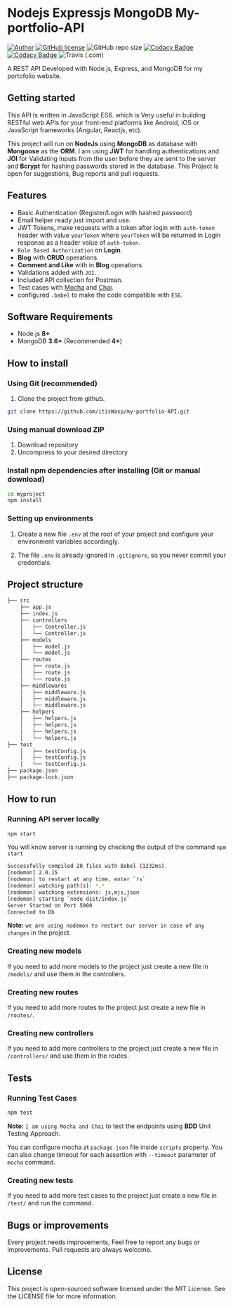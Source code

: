 
# Nodejs Expressjs MongoDB My-portfolio-API

[![Author](http://img.shields.io/badge/author-@Israel-blue.svg)](https://www.linkedin.com/in/mugisha-israel-98a72721a/) [![GitHub license](https://img.shields.io/github/license/maitraysuthar/rest-api-nodejs-mongodb.svg)](https://github.com/maitraysuthar/rest-api-nodejs-mongodb/blob/master/LICENSE) ![GitHub repo size](https://img.shields.io/github/repo-size/maitraysuthar/rest-api-nodejs-mongodb) [![Codacy Badge](https://api.codacy.com/project/badge/Coverage/b3eb80984adc4671988ffb22d6ad83df)](https://www.codacy.com/manual/maitraysuthar/rest-api-nodejs-mongodb?utm_source=github.com&utm_medium=referral&utm_content=maitraysuthar/rest-api-nodejs-mongodb&utm_campaign=Badge_Coverage) [![Codacy Badge](https://api.codacy.com/project/badge/Grade/b3eb80984adc4671988ffb22d6ad83df)](https://www.codacy.com/manual/maitraysuthar/rest-api-nodejs-mongodb?utm_source=github.com&utm_medium=referral&utm_content=maitraysuthar/rest-api-nodejs-mongodb&utm_campaign=Badge_Grade) ![Travis (.com)](https://img.shields.io/travis/com/maitraysuthar/rest-api-nodejs-mongodb)

A REST API Developed with Node.js, Express, and MongoDB for my portofolio website.

## Getting started

This API Is written in JavaScript ES6. which is Very useful in building  RESTful web APIs for your front-end platforms like Android, iOS or JavaScript frameworks (Angular, Reactjs, etc).

This project will run on **NodeJs** using **MongoDB** as database with **Mongoose** as the **ORM**. I am using **JWT** for handling authentications and **JOI** for Validating inputs from the user before they are sent to the server and **Bcrypt** for hashing passwords stored in the database. 
This Project is open for suggestions, Bug reports and pull requests.


## Features

- Basic Authentication (Register/Login with hashed password)
- Email helper ready just import and use.
- JWT Tokens, make requests with a token after login with `auth-token` header with value `yourToken` where `yourToken` will be returned in Login response as a header value of `auth-token`.
- `Role Based Authorization` on **Login**.
- **Blog** with **CRUD** operations.
- **Comment and Like** with in **Blog** operations.
- Validations added with `JOI`.
- Included API collection for Postman.
- Test cases with [Mocha](https://mochajs.org/) and [Chai](https://www.chaijs.com/).
- configured `.babel` to make the code compatible with `ES6`.

## Software Requirements

- Node.js **8+**
- MongoDB **3.6+** (Recommended **4+**)

## How to install

### Using Git (recommended)

1.  Clone the project from github.

```bash
git clone https://github.com/itisWasp/my-portfolio-API.git
```

### Using manual download ZIP

1.  Download repository
2.  Uncompress to your desired directory

### Install npm dependencies after installing (Git or manual download)

```bash
cd myproject
npm install
```

### Setting up environments


1.  Create a new file  `.env` at the root of your project and configure your environment variables accordingly.
   
2.  The file `.env` is already ignored in `.gitignore`, so you never commit your credentials.

## Project structure

```sh
├── src    
    ├── app.js
    ├── index.js
    ├── controllers
    │   ├── Controller.js
    │   └── Controller.js
    ├── models
    │   ├── model.js
    │   └── model.js
    ├── routes
    │   ├── route.js
    │   ├── route.js
    │   └── route.js
    ├── middlewares
    │   ├── middleware.js
    │   ├── middleware.js
    │   ├── middleware.js
    ├── helpers
    │   ├── helpers.js
    │   ├── helpers.js
    │   ├── helpers.js
    │   └── helpers.js
├── test
    │   ├── testConfig.js
    │   ├── testConfig.js
    │   └── testConfig.js
├── package.json
├── package-lock.json            
```

## How to run

### Running API server locally

```bash
npm start
```

You will know server is running by checking the output of the command `npm start`

```bash
Successfully compiled 20 files with Babel (1232ms).
[nodemon] 2.0.15
[nodemon] to restart at any time, enter `rs`
[nodemon] watching path(s): *.*
[nodemon] watching extensions: js,mjs,json
[nodemon] starting `node dist/index.js`
Server Started on Port 5000
Connected to Db
```

**Note:** `we are using nodemon to restart our server in case of any changes` in the project.

### Creating new models

If you need to add more models to the project just create a new file in `/models/` and use them in the controllers.

### Creating new routes

If you need to add more routes to the project just create a new file in `/routes/`.

### Creating new controllers

If you need to add more controllers to the project just create a new file in `/controllers/` and use them in the routes.

## Tests

### Running Test Cases

```bash
npm test
```
**Note:** `I am using Mocha and Chai` to test the endpoints using **BDD** Unit Testing Approach.

You can configure mocha at `package.json` file inside `scripts` property. You can also change timeout for each assertion with `--timeout` parameter of `mocha` command.

### Creating new tests

If you need to add more test cases to the project just create a new file in `/test/` and run the command.


## Bugs or improvements

Every project needs improvements, Feel free to report any bugs or improvements. Pull requests are always welcome.

## License

This project is open-sourced software licensed under the MIT License. See the LICENSE file for more information.

